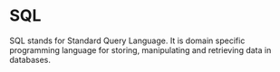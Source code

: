 
# SQL
SQL stands for Standard Query Language. It is domain specific programming language for storing, manipulating and retrieving data in databases.
